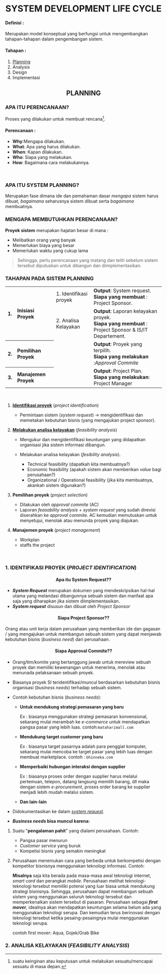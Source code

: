 
<h1 align="center">SYSTEM DEVELOPMENT LIFE CYCLE</h1>

<h4 id="definisi"> Definisi :</h4>

Merupakan model konseptual yang berfungsi untuk mengembangkan tahapan-tahapan dalam pengembangan sistem.

#### Tahapan :
1. [Planning](#planning)
2. Analysis
3. Design
4. Implementasi

<h2 id="planning" align="center">PLANNING</h2>

<h3 id="perencanaan">APA ITU PERENCANAAN?</h3>

Proses yang dilakukan untuk membuat rencana[^1].

[^1]: suatu keinginan atau keputusan untuk melakukan sesuatu/mencapai sesuatu di masa depan.

#### Perencanaan :
+ **Why**:Mengapa dilakukan.
+ **What**: Apa yang harus dilakukan.
+ **When**: Kapan dilakukan.
+ **Who**: Siapa yang melakukan.
+ **How**: Bagaimana cara melakukannya.

<br>

<h3 id="apa">APA ITU SYSTEM PLANNING?</h3>

Merupakan fase dimana ide dan pemahaman dasar *mengapa* sistem harus dibuat, *bagaimana* seharusnya sistem dibuat serta *bagaimana* membuatnya.


<h3 id="mengapa">MENGAPA MEMBUTUHKAN PERENCANAAN?</h3>

**Proyek sistem** merupakan hajatan besar di mana :
+ Melibatkan orang yang banyak
+ Memerlukan biaya yang besar
+ Memerlukan waktu yang cukup lama

> Sehingga, perlu perencanaan yang matang dan teliti sebelum sistem tersebut diputuskan untuk dibangun dan diimplementasikan.


<h3 id="tahapan">TAHAPAN PADA SISTEM PLANNING</h3>

<table align="center">
  <tr align="left">
    <th rowspan=2 align="center">1. </th>
    <th rowspan=2>Inisiasi Proyek</th>
    <td>1. Identifikasi proyek</td>
    <td><b>Output</b>: System request.<br><b>Siapa yang membuat</b> : Project Sponsor.
  </tr>
  <tr align="left">
    <td>2. Analisa Kelayakan</td>
    <td><b>Output</b>: Laporan kelayakan proyek.<br><b>Siapa yang membuat</b> : Project Sponsor & IS/IT Departement.
  </tr>
  <tr align="left">
    <th align="center">2. </th>
    <th>Pemilihan Proyek</th>
    <td></td>
    <td><b>Output</b>: Proyek yang terpilih.<br><b>Siapa yang melakukan </b>:<i>Approval Commite</i>
  </tr>
  <tr align="left">
    <th align="center">3.</th>
    <th>Manajemen Proyek</th>
    <td></td>
    <td><b>Output</b>: Project Plan.<br><b>Siapa yang melakukan</b>: Project Manager</td>
  </tr>
</table>
<br>

  
1. [**Identifikasi proyek**](#ident-proyek "Pemaparan lebih lanjut") (*project identification*) 

   + Permintaan sistem (*system request*) &rarr; mengidentifikasi dan memetakan kebutuhan bisnis (yang mengajukan project sponsor).
3. [**Melakukan analisa kelayakan**](#analisa "Pemaparan lebih lanjut") (*feasibility analysis*)

   + Mengukur dan mengidentifikasi keuntungan yang didapatkan organisasi jika sistem informasi dibangun.
   + Melakukan analisa kelayakan (*fesibility analysis*). 

      + Technical feasibility (dapatkah kita membuatnya?)
      + Economic feasibility (apakah sistem akan memberikan *value* bagi perusahaan?)
      + Organizational / Operational feasibility (jika kita membuatnya, akankah sistem digunakan?)
5. **Pemilihan proyek** (*project selection*)

    + Dilakukan oleh <i title="Komiter persetujuan">approval commite</i> (AC)
    + Laporan *feasability analysis* \+ *system request* yang sudah direvisi diserahkan ke <i title="Komite persetujuan">approval commite</i>. AC kemudian memutuskan untuk menyetujui, menolak atau menunda proyek yang diajukan.
7. **Manajemen proyek** (*project management*)

    + Workplan
    + staffs the project

  </tr>
</table>
<br>

<h3 id="ident-proyek">1. IDENTIFIKASI PROYEK (<i>PROJECT IDENTIFICATION</i>)</h3> 

<h4 id="request" align="center"> Apa itu System Request??</h4>

+ ***System Request*** merupakan dokumen yang mendeskripsikan hal-hal utama yang melandasi dibangunnya sebuah sistem dan manfaat apa saja yang diharapkan jika sistem diimplementasikan.
+ ***System request*** disusun dan dibuat oleh <em>Project Sponsor</em>

<h4 align="center">Siapa Project Sponsor??</h4>

   Orang atau unit kerja dalam perusahaan yang memberikan ide dan gagasan / yang mengajukan untuk membangun sebuah sistem yang dapat menjawab kebutuhan bisnis (*business need*) dari perusahaan.

<h4 align="center">Siapa Approval Commite??</h4>

+ Orang/tim/komite yang bertanggung jawab untuk mereview sebuah proyek dan memiliki kewenangan untuk menerima, menolak atau menunada pelaksanaan sebuah proyek.
+ Biasanya proyek SI teridentifikasi/muncul berdasarkan kebutuhan bisnis organisasi (*business needs*) terhadap sebuah sistem.
+ Contoh kebutuhan bisnis (*business needs*):

    + **Untuk mendukung strategi pemasaran yang baru**

      Ex : biasanya menggunakan strategi pemasaran konvensional, sekarang mulai merambah ke *e-commerce* untuk mendapatkan pangsa pasar yang lebih luas. contoh:`mataharimall.com`
    + **Mendukung target customer yang baru**

      Ex : biasanya target pasarnya adalah para penggiat komputer, sekarang mulai mencoba ke target pasar yang lebih luas dengan membuat marketplace. contoh : `bhinneka.com`
    + **Memperbaiki hubungan interaksi dengan supplier**

      Ex : biasanya proses order dengan supplier harus melalui pertemuan, telepon, datang langsung memilih barang, dll maka dengan sistem *e-procurement*, proses order barang ke supplier menjadi lebih mudah melalui sistem.
    + **Dan lain-lain**

+ Didokumentasikan ke dalam [*system request*](#request).
    
+ ***Business needs* bisa muncul karena:**
1. Suatu "**pengalaman pahit**" yang dialami perusahaan. Contoh:

    + Pangsa pasar menurun
    + *Customer service* yang buruk
    + Kompetisi bisnis yang semakin meningkat
3. Perusahaan menemukan cara yang berbeda untuk berkompetisi dengan kompetitor bisnisnya menggunakan teknologi informasi. Contoh:

    **Misalnya** saja kita berada pada masa-masa awal teknologi internet, *smart card* dan perangkat *mobile*. Perusahaan melihat teknologi-teknologi tersebut memiliki potensi yang luar biasa untuk mendukung strategi bisnisnya. Sehingga, perusahaan dapat membangun sebuah sistem yang menggunakan seluruh teknologi tersebut dan memperkenalkan sistem tersebut di pasaran. Perusahaan sebagai ***first mover***, idealnya akan mendapatkan keuntungan selama belum ada yang menggunakan teknologi serupa. Dan kemudian terus berinovasi dengan teknologi tersebut ketika pesaing-pesaingnya mulai menggunakan teknologi serupa.
    
    contoh first mover: Aqua, Gojek/Grab Bike
    

<h3 id="analisa">2. ANALISA KELAYAKAN (<i>FEASIBILITY ANALYSIS</i>)</h3> 


